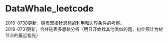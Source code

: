 # DataWhale_leetcode
2019-0730更新，链表双指针思想的利用和边界条件的考察。  
2019-0731更新，合并链表多思路分析（明日开始找其他类似的题，初步预计为树节点的最近祖先）
